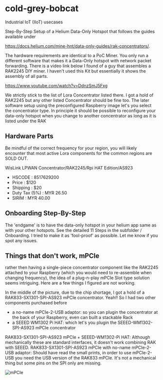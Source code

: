 # cold-grey-bobcat
Industrial IoT (IIoT) usecases

Step-By-Step Setup of a Helium Data-Only Hotspot that follows the guides available under

https://docs.helium.com/mine-hnt/data-only-guides/rak-concentrators/.

The hardware requirements are identical to a PoC Miner. You only run a different software that makes it a Data-Only hotspot with network packet forwarding.
There is a video link below I found of a guy that assembles a RAK2245 DIY miner. I haven't used this Kit but essentially it shows the assembly of all parts.

https://www.youtube.com/watch?v=DdnzSmJ5Fxg

We strictly stick to the list of Lora Concentrator listed there. I got a hold of RAK2245 but any other listed Concentrator should be fine too. The later software setup using the preconfigured Raspberry image let's you select the concentrator type. In principle it should be possible to reconfigure your data-only hotspot when you change to another concentrator as long as it is listed under the RAK

## Hardware Parts

Be mindful of the correct frequency for your region, you will likely encounter that most active Lora components for the common regions are SOLD OUT.

WisLink LPWAN Concentrator/RAK2245/Rpi HAT Edition/AS923
- HSCODE        : 8517629200
- Price         : $120
- Shipping      : $20
- Duty Tax (5%) : MYR 26.50
- SIRIM         : MYR 40.00  

## Onboarding Step-By-Step

The 'endgame' is to have the data-only hotspot in your helium app same as with your other hotspots. See the detailed 11 Steps in the subfolder / Onboarding. I tried to make it as 'fool-proof' as possible. Let me know if you spot any issues.


## Things that don't work, mPCIe

rather then having a single-piece concentrator component like the RAK2245 attached to your Raspberry (which you would need to re-assemble when changing frequency), the idea of a plug-n-play mPCIe Slot type solution seems intriguing. Here are a few things I figured are not working.

In the middle of the picture, due to the chip shortage, I got a hold of a RAK833-SX1301-SPI-AS923 mPCIe concentrator. Yeah!!
So I had two other components purchased before
- a no-name mPCIe-2-USB adaptor: so you can plugin the concentrator at the back of your Raspberry, even can built a stackable Rack
- a SEEED WM1302 Pi HAT: which let's you plugin the SEEED-WM1302-SPI-AS923 mPCIe concentrator

RAK833-SX1301-SPI-AS923 mPCIe + SEEED-WM1302-Pi HAT: Although mechanically these are standard interfaces, it doesn't work combining RAK with SEEED.
RAK833-SX1301-SPI-AS923 mPCIe with no-name mPCIe-2-USB adaptor: Should have read the small prints, in order to use mPCIe-2-USB you need the USB version of the RAK833 mPCIe. It's not a mechanical thing but some pins on the SPI only are missing.

![mPCIe](IMG_0979.jpg?raw=true "mPCIe stuff")

